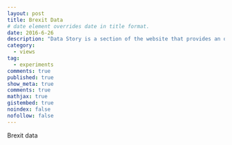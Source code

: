 ```yaml
---
layout: post
title: Brexit Data
# date element overrides date in title format.
date: 2016-6-26
description: "Data Story is a section of the website that provides an overview on a brilliant journalism project involving data. This time I talk about Confiscati Bene, an italian project collecting datasets of assets seized from the mafia."
category:
  - views
tag:
  - experiments
comments: true
published: true
show_meta: true
comments: true
mathjax: true
gistembed: true
noindex: false
nofollow: false
---
```


Brexit data

<!--more-->

<script src="https://ajax.googleapis.com/ajax/libs/jquery/1.8.2/jquery.min.js">
</script>

<script src="https://code.highcharts.com/highcharts.js">
</script>

<script src="https://code.highcharts.com/modules/exporting.js">
</script>

<script type="text/javascript">

// Data gathered from http://populationpyramid.net/germany/2015/
    // Age categories
    var categories = ['0-4', '5-9', '10-14', '15-19',
            '20-24', '25-29', '30-34', '35-39', '40-44',
            '45-49', '50-54', '55-59', '60-64', '65-69',
            '70-74', '75-79', '80-84', '85-89', '90-94',
            '95-99', '100 + '];

        $('#container').highcharts({
            chart: {
                type: 'bar'
            },
            title: {
                text: 'Population pyramid for Germany, 2015'
            },
            subtitle: {
                text: 'Source: <a href="http://populationpyramid.net/germany/2015/">Population Pyramids of the World from 1950 to 2100</a>'
            },
            xAxis: [{
                categories: categories,
                reversed: false,
                labels: {
                    step: 1
                }
            }, { // mirror axis on right side
                opposite: true,
                reversed: false,
                categories: categories,
                linkedTo: 0,
                labels: {
                    step: 1
                }
            }],
            yAxis: {
                title: {
                    text: null
                },
                labels: {
                    formatter: function () {
                        return Math.abs(this.value) + '%';
                    }
                }
            },

            plotOptions: {
                series: {
                    stacking: 'normal'
                }
            },

            tooltip: {
                formatter: function () {
                    return '<b>' + this.series.name + ', age ' + this.point.category + '</b><br/>' +
                        'Population: ' + Highcharts.numberFormat(Math.abs(this.point.y), 0);
                }
            },

            series: [{
                name: 'Male',
                data: [-2.2, -2.2, -2.3, -2.5, -2.7, -3.1, -3.2,
                    -3.0, -3.2, -4.3, -4.4, -3.6, -3.1, -2.4,
                    -2.5, -2.3, -1.2, -0.6, -0.2, -0.0, -0.0]
            }, {
                name: 'Female',
                data: [2.1, 2.0, 2.2, 2.4, 2.6, 3.0, 3.1, 2.9,
                    3.1, 4.1, 4.3, 3.6, 3.4, 2.6, 2.9, 2.9,
                    1.8, 1.2, 0.6, 0.1, 0.0]
            }]
        });


</script>
